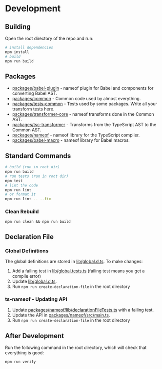 # Development

## Building

Open the root directory of the repo and run:

```bash
# install dependencies
npm install
# build
npm run build
```

## Packages

- [packages/babel-plugin](packages/babel-plugin) - nameof plugin for Babel and components for converting Babel AST.
- [packages/common](packages/common) - Common code used by almost everything.
- [packages/tests-common](packages/tests-common) - Tests used by some packages. Write all your transform tests here.
- [packages/transformer-core](packages/transformer-core) - nameof transforms done in the Common AST.
- [packages/tsc-transformer](packages/tsc-transformer) - Transforms from the TypeScript AST to the Common AST.
- [packages/nameof](packages/nameof) - nameof library for the TypeScript compiler.
- [packages/babel-macro](packages/babel-macro) - nameof library for Babel macros.

## Standard Commands

```bash
# build (run in root dir)
npm run build
# run tests (run in root dir)
npm test
# lint the code
npm run lint
# or format it
npm run lint -- --fix
```

### Clean Rebuild

```
npm run clean && npm run build
```

## Declaration File

### Global Definitions

The global definitions are stored in [lib/global.d.ts](lib/global.d.ts). To make changes:

1. Add a failing test in [lib/global.tests.ts](lib/global.tests.ts) (failing test means you get a compile error)
2. Update [lib/global.d.ts](lib/global.d.ts).
3. Run `npm run create-declaration-file` in the root directory

### ts-nameof - Updating API

1. Update [packages/nameof/lib/declarationFileTests.ts](packages/nameof/lib/declarationFileTests.ts) with a failing test.
2. Update the API in [packages/nameof/src/main.ts](packages/nameof/src/main.ts).
3. Run `npm run create-declaration-file` in the root directory

## After Development

Run the following command in the root directory, which will check that everything is good:

```bash
npm run verify
```
